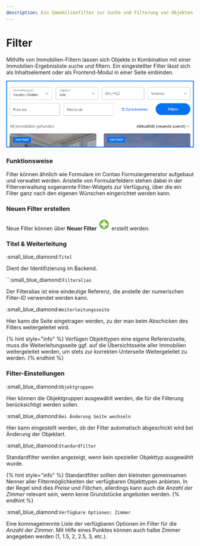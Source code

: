 ```yaml
---
description: Ein Immobilienfilter zur Suche und Filterung von Objekten
---
```


# Filter

Mithilfe von Immobilien-Filtern lassen sich Objekte in Kombination mit einer Immobilien-Ergebnisliste suche und filtern. Ein eingestellter Filter lässt sich als Inhaltselement oder als Frontend-Modul in einer Seite einbinden.

![](../../../.gitbook/assets/Filter.png)

### Funktionsweise

Filter können ähnlich wie Formulare im Contao Formulargenerator aufgebaut und verwaltet werden. Anstelle von Formularfeldern stehen dabei in der Filterverwaltung sogenannte Filter-Widgets zur Verfügung, über die ein Filter ganz nach den eigenen Wünschen eingerichtet werden kann.

### Neuen Filter erstellen

Neue Filter können über **Neuer Filter** ![](../../../.gitbook/assets/new.svg) erstellt werden.

### Titel & Weiterleitung

:small\_blue\_diamond:`Titel`

Dient der Identifizierung im Backend.

``:small\_blue\_diamond:`Filteralias`

Der Filteralias ist eine eindeutige Referenz, die anstelle der numerischen Filter-ID verwendet werden kann.

:small\_blue\_diamond:`Weiterleitungsseite`

Hier kann die Seite eingetragen werden, zu der man beim Abschicken des Filters weitergeleitet wird.

{% hint style="info" %}
Verfügen Objekttypen eine eigene Referenzseite, muss die Weiterleitungsseite ggf. auf die Übersichtsseite aller Immobilien weitergeleitet werden, um stets zur korrekten Unterseite Weitergeleitet zu werden.
{% endhint %}

### Filter-Einstellungen

:small\_blue\_diamond:`Objektgruppen`

Hier können die Objektgruppen ausgewählt werden, die für die Filterung berücksichtigt werden sollen.

:small\_blue\_diamond:`Bei Änderung Seite wechseln`

Hier kann eingestellt werden, ob der Filter automatisch abgeschickt wird bei Änderung der Objektart.

:small\_blue\_diamond:`Standardfilter`

Standardfilter werden angezeigt, wenn kein spezieller Objekttyp ausgewählt wurde.&#x20;

{% hint style="info" %}
Standardfilter sollten den kleinsten gemeinsamen Nenner aller Filtermöglichkeiten der verfügbaren Objekttypen anbieten. In der Regel sind dies _Preise_ und _Flächen_, allerdings kann auch die _Anzahl der Zimmer_ relevant sein, wenn keine Grundstücke angeboten werden.
{% endhint %}

:small\_blue\_diamond:`Verfügbare Optionen: Zimmer`

Eine kommagetrennte Liste der verfügbaren Optionen im Filter für die _Anzahl der Zimmer_. Mit Hilfe eines Punktes können auch halbe Zimmer angegeben werden (1, 1.5, 2, 2.5, 3, etc.).
